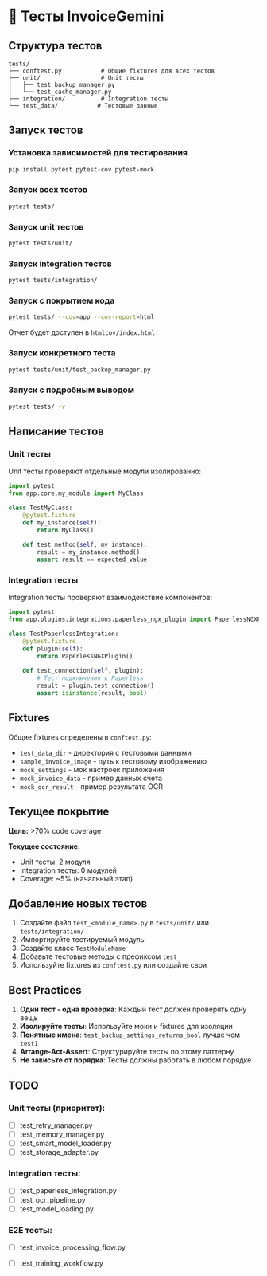 # 🧪 Тесты InvoiceGemini

## Структура тестов

```
tests/
├── conftest.py           # Общие fixtures для всех тестов
├── unit/                 # Unit тесты
│   ├── test_backup_manager.py
│   └── test_cache_manager.py
├── integration/          # Integration тесты
└── test_data/           # Тестовые данные
```

## Запуск тестов

### Установка зависимостей для тестирования

```bash
pip install pytest pytest-cov pytest-mock
```

### Запуск всех тестов

```bash
pytest tests/
```

### Запуск unit тестов

```bash
pytest tests/unit/
```

### Запуск integration тестов

```bash
pytest tests/integration/
```

### Запуск с покрытием кода

```bash
pytest tests/ --cov=app --cov-report=html
```

Отчет будет доступен в `htmlcov/index.html`

### Запуск конкретного теста

```bash
pytest tests/unit/test_backup_manager.py
```

### Запуск с подробным выводом

```bash
pytest tests/ -v
```

## Написание тестов

### Unit тесты

Unit тесты проверяют отдельные модули изолированно:

```python
import pytest
from app.core.my_module import MyClass

class TestMyClass:
    @pytest.fixture
    def my_instance(self):
        return MyClass()
    
    def test_method(self, my_instance):
        result = my_instance.method()
        assert result == expected_value
```

### Integration тесты

Integration тесты проверяют взаимодействие компонентов:

```python
import pytest
from app.plugins.integrations.paperless_ngx_plugin import PaperlessNGXPlugin

class TestPaperlessIntegration:
    @pytest.fixture
    def plugin(self):
        return PaperlessNGXPlugin()
    
    def test_connection(self, plugin):
        # Тест подключения к Paperless
        result = plugin.test_connection()
        assert isinstance(result, bool)
```

## Fixtures

Общие fixtures определены в `conftest.py`:

- `test_data_dir` - директория с тестовыми данными
- `sample_invoice_image` - путь к тестовому изображению
- `mock_settings` - мок настроек приложения
- `mock_invoice_data` - пример данных счета
- `mock_ocr_result` - пример результата OCR

## Текущее покрытие

**Цель:** >70% code coverage

**Текущее состояние:**
- Unit тесты: 2 модуля
- Integration тесты: 0 модулей
- Coverage: ~5% (начальный этап)

## Добавление новых тестов

1. Создайте файл `test_<module_name>.py` в `tests/unit/` или `tests/integration/`
2. Импортируйте тестируемый модуль
3. Создайте класс `TestModuleName`
4. Добавьте тестовые методы с префиксом `test_`
5. Используйте fixtures из `conftest.py` или создайте свои

## Best Practices

1. **Один тест - одна проверка**: Каждый тест должен проверять одну вещь
2. **Изолируйте тесты**: Используйте моки и fixtures для изоляции
3. **Понятные имена**: `test_backup_settings_returns_bool` лучше чем `test1`
4. **Arrange-Act-Assert**: Структурируйте тесты по этому паттерну
5. **Не зависьте от порядка**: Тесты должны работать в любом порядке

## TODO

### Unit тесты (приоритет):
- [ ] test_retry_manager.py
- [ ] test_memory_manager.py
- [ ] test_smart_model_loader.py
- [ ] test_storage_adapter.py

### Integration тесты:
- [ ] test_paperless_integration.py
- [ ] test_ocr_pipeline.py
- [ ] test_model_loading.py

### E2E тесты:
- [ ] test_invoice_processing_flow.py
- [ ] test_training_workflow.py

